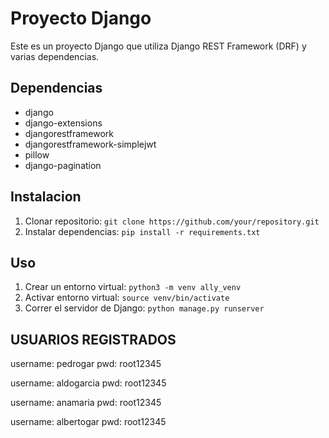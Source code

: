 # Proyecto Django

Este es un proyecto Django que utiliza Django REST Framework (DRF) y varias dependencias.


## Dependencias
- django
- django-extensions
- djangorestframework
- djangorestframework-simplejwt
- pillow
- django-pagination

## Instalacion

1. Clonar repositorio: `git clone https://github.com/your/repository.git`
2. Instalar dependencias: `pip install -r requirements.txt`


## Uso
1. Crear un entorno virtual: `python3 -m venv ally_venv`
2. Activar entorno virtual: `source venv/bin/activate`
3. Correr el servidor de Django: `python manage.py runserver`



## USUARIOS REGISTRADOS

username:   pedrogar
pwd:        root12345

username:   aldogarcia
pwd:        root12345

username:   anamaria
pwd:        root12345

username:   albertogar
pwd:        root12345